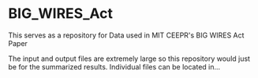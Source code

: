 # BIG_WIRES_Act
This serves as a repository for Data used in MIT CEEPR's BIG WIRES Act Paper


The input and output files are extremely large so this repository would just be for the summarized results. Individual files can be located in...

